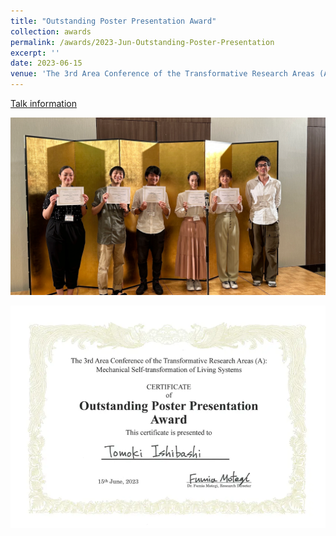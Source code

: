 ```yaml
---
title: "Outstanding Poster Presentation Award"
collection: awards
permalink: /awards/2023-Jun-Outstanding-Poster-Presentation
excerpt: ''
date: 2023-06-15
venue: 'The 3rd Area Conference of the Transformative Research Areas (A): Mechanical Self-transformation of Living Systems'
---
```


[Talk information](/talks/2023-06-15-poster)

![Photo of the Award Ceremony](/images/20230615_Award.webp)

![Certification](/images/20230615_PosterAwardCert.webp)
